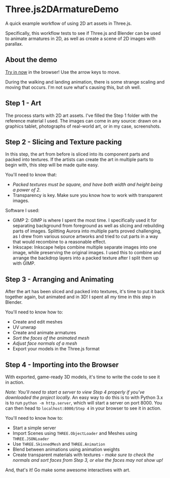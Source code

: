 # Three.js2DArmatureDemo

A quick example workflow of using 2D art assets in Three.js.

Specifically, this workflow tests to see if Three.js and Blender can be used to animate armatures in 2D, as well as create a scene of 2D images with parallax.

## About the demo

[Try in now](http://willy-vvu.github.io/Three.js2DArmatureDemo/Step%204/) in the browser! Use the arrow keys to move.

During the walking and landing animation, there is some strange scaling and moving that occurs. I'm not sure what's causing this, but oh well.

## Step 1 - Art

The process starts with 2D art assets. I've filled the Step 1 folder with the reference material I used. The images can come in any source: drawn on a graphics tablet, photographs of real-world art, or in my case, screenshots.

## Step 2 - Slicing and Texture packing

In this step, the art from before is sliced into its component parts and packed into textures. If the artists can create the art in multiple parts to begin with, this step will be made quite easy.

You'll need to know that:
- *Packed textures must be square, and have both width and height being a power of 2.*
- Transparency is key. Make sure you know how to work with transparent images.

Software I used:
- GIMP 2: GIMP is where I spent the most time. I specifically used it for separating background from foreground as well as slicing and rebuilding parts of images. Splitting Aurora into multiple parts proved challenging, as I drew from various source artworks and tried to cut parts in a way that would recombine to a reasonable effect.
- Inkscape: Inkscape helps combine multiple separate images into one image, while preserving the original images. I used this to combine and arrange the backdrop layers into a packed texture after I split them up with GIMP.

## Step 3 - Arranging and Animating

After the art has been sliced and packed into textures, it's time to put it back together again, but animated and in 3D! I spent all my time in this step in Blender.

You'll need to know how to:
- Create and edit meshes
- UV unwrap
- Create and animate armatures
- *Sort the faces of the animated mesh*
- *Adjust face normals of a mesh*
- Export your models in the Three.js format

## Step 4 - Importing into the Browser

With exported, game-ready 3D models, it's time to write the code to see it in action.

*Note: You'll need to start a server to view Step 4 properly if you've downloaded the project locally.* An easy way to do this is to with Python 3.x is to run `python -m http.server`, which will start a server on port 8000. You can then head to `localhost:8000/Step 4` in your browser to see it in action.

You'll need to know how to:
- Start a simple server
- Import Scenes using `THREE.ObjectLoader` and Meshes using `THREE.JSONLoader`
- Use `THREE.SkinnedMesh` and `THREE.Animation`
- Blend between animations using animation weights
- Create transparent materials with textures *- make sure to check the normals and sort faces from Step 3, or else the faces may not show up!*

And, that's it! Go make some awesome interactives with art.
